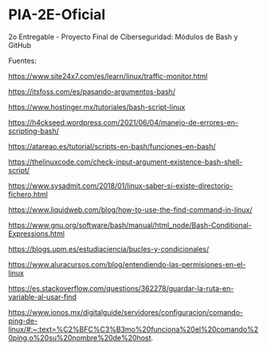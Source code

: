 # PIA-2E-Oficial
2o Entregable - Proyecto Final de Ciberseguridad: Módulos de Bash y GitHub 


Fuentes:

https://www.site24x7.com/es/learn/linux/traffic-monitor.html

https://itsfoss.com/es/pasando-argumentos-bash/

https://www.hostinger.mx/tutoriales/bash-script-linux

https://h4ckseed.wordpress.com/2021/06/04/manejo-de-errores-en-scripting-bash/

https://atareao.es/tutorial/scripts-en-bash/funciones-en-bash/

https://thelinuxcode.com/check-input-argument-existence-bash-shell-script/

https://www.sysadmit.com/2018/01/linux-saber-si-existe-directorio-fichero.html

https://www.liquidweb.com/blog/how-to-use-the-find-command-in-linux/

https://www.gnu.org/software/bash/manual/html_node/Bash-Conditional-Expressions.html

https://blogs.upm.es/estudiaciencia/bucles-y-condicionales/

https://www.aluracursos.com/blog/entendiendo-las-permisiones-en-el-linux

https://es.stackoverflow.com/questions/362278/guardar-la-ruta-en-variable-al-usar-find

https://www.ionos.mx/digitalguide/servidores/configuracion/comando-ping-de-linux/#:~:text=%C2%BFC%C3%B3mo%20funciona%20el%20comando%20ping,o%20su%20nombre%20de%20host.

